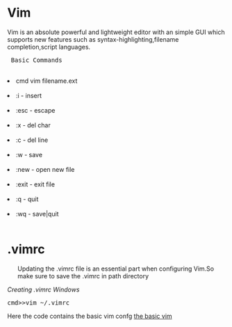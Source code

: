 <h1>Vim</h1>
<p>Vim is an absolute powerful and lightweight editor with an simple GUI which supports new features such as syntax-highlighting,filename completion,script languages.</p>
<pre> Basic Commands </pre>
<br><li> cmd vim filename.ext</li>
<br><li> :i - insert </li>
<br><li> :esc - escape </li>
<br><li> :x - del char </li>
<br><li> :c - del line </li>
<br><li> :w - save </li>
<br><li> :new - open new file </li> 
<br><li> :exit - exit file </li>
<br><li> :q - quit </li>
<br><li> :wq - save|quit </li>
<br>
<h1>.vimrc</h1>
<ul>Updating the .vimrc file is an essential part when 
configuring Vim.So make sure to save the .vimrc in path 
directory</ul>
<i>Creating .vimrc Windows</i>
<pre>cmd>>vim ~/.vimrc</pre>
<p>Here the code contains the basic vim confg <a href="https://github.com/amix/vimrc/blob/master/vimrcs/basic.vim">the basic vim</a>
